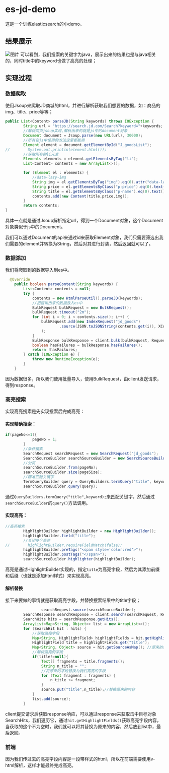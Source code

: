 # es-jd-demo
这是一个训练elasticsearch的小demo。
## 结果展示
![图片](https://user-images.githubusercontent.com/60306671/177946214-8c815177-bb85-46c7-b9e4-fd88439e2790.png)
可以看到，我们搜索的关键字为java，展示出来的结果也是与java相关的，同时title中的keyword也做了高亮的处理；

## 实现过程
### 数据爬取
使用Jsoup来爬取JD商城的html，并进行解析获取我们想要的数据，如：商品的img、title、price等等；
~~~java
public List<Content> parseJD(String keywords) throws IOException {
        String url = "https://search.jd.com/Search?keyword="+keywords;
        //解析网页jsoup实现,解析出来的就是js中的document对象
        Document document = Jsoup.parse(new URL(url), 30000);
        //所有在js中使用的方法这里都能用
        Element element = document.getElementById("J_goodsList");
//        System.out.println(element.html());
        //获取所有的li元素
        Elements elements = element.getElementsByTag("li");
        List<Content> contents = new ArrayList<>();

        for (Element el : elements) {
            //data-lazy-img
            String img = el.getElementsByTag("img").eq(0).attr("data-lazy-img");
            String price = el.getElementsByClass("p-price").eq(0).text();
            String title = el.getElementsByClass("p-name").eq(0).text();
            contents.add(new Content(title,price,img));
        }
        return contents;
}
~~~
具体一点就是通过Jsoup解析指定url，得到一个Document对象，这个Document对象类似于js中的Document。

我们可以通过Document的api来通过id来获取Element对象，我们只需要筛选出我们需要的element并转换为String，然后对其进行封装，然后返回就可以了。



### 数据添加

我们将爬取到的数据导入到es中。

~~~java
  @Override
    public boolean parseContent(String keywords) {
        List<Content> contents = null;
        try {
            contents = new HtmlParseUtil().parseJD(keywords);
            //把查询出来的数据放入es中
            BulkRequest bulkRequest = new BulkRequest();
            bulkRequest.timeout("2m");
            for (int i = 0; i < contents.size(); i++) {
                bulkRequest.add(new IndexRequest("jd_goods")
                        .source(JSON.toJSONString(contents.get(i)), XContentType.JSON)
                );
            }
            BulkResponse bulkResponse = client.bulk(bulkRequest, RequestOptions.DEFAULT);
            boolean hasFailures = bulkResponse.hasFailures();
            return !hasFailures;
        } catch (IOException e) {
            throw new RuntimeException(e);
        }
    }
~~~

因为数据很多，所以我们使用批量导入，使用BulkRequest，由client发送请求，得到response。

### 高亮搜索

实现高亮搜索是先实现搜索后完成高亮：

#### 实现精确搜索：

~~~java
if(pageNo<=1){
            pageNo = 1;
        }
        //条件搜索
        SearchRequest searchRequest = new SearchRequest("jd_goods");
        SearchSourceBuilder searchSourceBuilder = new SearchSourceBuilder();
        //分页
        searchSourceBuilder.from(pageNo);
        searchSourceBuilder.size(pageSize);
        //精准匹配关键字
        TermQueryBuilder query = QueryBuilders.termQuery("title", keyword);
        searchSourceBuilder.query(query);
~~~

通过`QueryBuilders.termQuery("title",keyword);`来匹配关键字，然后通过`searchSourceBuilder`的`query()`方法调用。

#### 实现高亮：

~~~java
//高亮搜索
        HighlightBuilder highlightBuilder = new HighlightBuilder();
        highlightBuilder.field("title");
        //关闭多个高亮
//        highlightBuilder.requireFieldMatch(false);
        highlightBuilder.preTags("<span style='color:red'>");
        highlightBuilder.postTags("</span>");
        searchSourceBuilder.highlighter(highlightBuilder);
~~~

高亮是通过HighlightBuilder实现的，指定`title`为高亮字段，然后为其添加前缀和后缀（也就是添加html样式）来实现高亮。

#### 解析替换

接下来要做的事情就是获取高亮字段，并替换搜索结果中的title字段；

~~~java
				searchRequest.source(searchSourceBuilder);
        SearchResponse searchResponse = client.search(searchRequest, RequestOptions.DEFAULT);
        SearchHits hits = searchResponse.getHits();
        ArrayList<Map<String, Object>> list = new ArrayList<>();
        for (SearchHit hit : hits) {
            //获取高亮字段
            Map<String, HighlightField> highlightFields = hit.getHighlightFields();
            HighlightField title = highlightFields.get("title");
            Map<String, Object> source = hit.getSourceAsMap(); //原来的结果
            //解析高亮的字段
            if(title!=null){
                Text[] fragments = title.fragments();
                String n_title = "";
                //将原来的字段替换为我们高亮的字段
                for (Text fragment : fragments) {
                    n_title += fragment;
                }
                source.put("title",n_title);//替换原来的内容
            }
            list.add(source);
        }
~~~

client提交请求后获取response响应，可以通过response来获取击中目标对象SearchHits，我们遍历它，通过`hit.getHighlightFields()`获取高亮字段内容，当获取的这个不为空时，我们就可以将其替换为原来的内容，然后放到list中，最后返回。



### 前端

因为我们传过去的高亮字段内容是一段带样式的html，所以在前端需要使用v-html解析，这样才能最终完成高亮。
